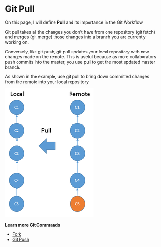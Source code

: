 # Git Pull

On this page, I will define **Pull** and its importance in the Git Workflow.


Git pull takes all the changes you don’t have from one repository (git fetch) and merges (git merge) those changes into a branch you are currently working on.

Conversely, like git push, git pull updates your local repository with new changes made on the remote. This is useful because as more collaborators push commits into the master, you use pull to get the most updated master branch.

As shown in the example, use git pull to bring down committed changes from the remote into your local repository.

![pull](/images/images/GitCommands/pull.png)


**Learn more Git Commands**
* [Fork](https://github.com/Shannon-NJIT/MiniProject1/blob/master/GitCommands/Fork.md)
* [Git Push](https://github.com/Shannon-NJIT/MiniProject1/blob/master/GitCommands/GitPush.md)


